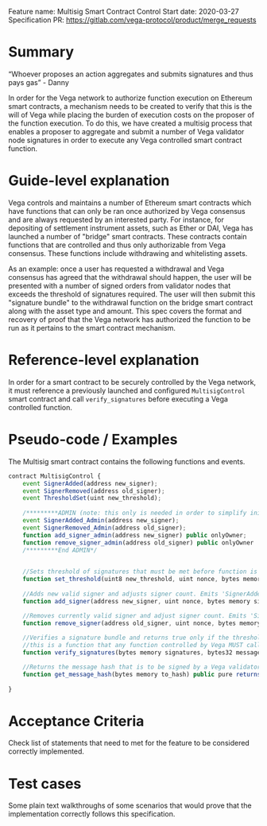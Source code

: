 Feature name: Multisig Smart Contract Control
Start date: 2020-03-27
Specification PR: https://gitlab.com/vega-protocol/product/merge_requests


# Summary
“Whoever proposes an action aggregates and submits signatures and thus pays gas” - Danny

In order for the Vega network to authorize function execution on Ethereum smart contracts, a mechanism needs to be created to verify that this is the will of Vega while placing the burden of execution costs on the proposer of the function execution. To do this, we have created a multisig process that enables a proposer to aggregate and submit a number of Vega validator node signatures in order to execute any Vega controlled smart contract function.       


# Guide-level explanation
Vega controls and maintains a number of Ethereum smart contracts which have functions that can only be ran once authorized by Vega consensus and are always requested by an interested party. 
For instance, for depositing of settlement instrument assets, such as Ether or DAI, Vega has launched a number of "bridge" smart contracts. These contracts contain functions that are controlled and thus only authorizable from Vega consensus. These functions include withdrawing and whitelisting assets.

As an example: once a user has requested a withdrawal and Vega consensus has agreed that the withdrawal should happen, the user will be presented with a number of signed orders from validator nodes that exceeds the threshold of signatures required. The user will then submit this "signature bundle" to the withdrawal function on the bridge smart contract along with the asset type and amount. 
This spec covers the format and recovery of proof that the Vega network has authorized the function to be run as it pertains to the smart contract mechanism.         

# Reference-level explanation
In order for a smart contract to be securely controlled by the Vega network, it must reference a previously launched and configured `MultisigControl` smart contract and call `verify_signatures` before executing a Vega controlled function.    



# Pseudo-code / Examples
The Multisig smart contract contains the following functions and events.

```javascript
contract MultisigControl {
    event SignerAdded(address new_signer);
    event SignerRemoved(address old_signer);
    event ThresholdSet(uint new_threshold);
    
    /*********ADMIN (note: this only is needed in order to simplify initial onboarding of nodes, once ownership is surrendered these will no longer be available)*/
    event SignerAdded_Admin(address new_signer);
    event SignerRemoved_Admin(address old_signer);
    function add_signer_admin(address new_signer) public onlyOwner;
    function remove_signer_admin(address old_signer) public onlyOwner
    /*********End ADMIN*/
    

    //Sets threshold of signatures that must be met before function is executed. Emits 'ThresholdSet' event
    function set_threshold(uint8 new_threshold, uint nonce, bytes memory signatures) public;
    
    //Adds new valid signer and adjusts signer count. Emits 'SignerAdded' event
    function add_signer(address new_signer, uint nonce, bytes memory signatures) public;

    //Removes currently valid signer and adjust signer count. Emits 'SignerRemoved' event
    function remove_signer(address old_signer, uint nonce, bytes memory signatures) public;
    
    //Verifies a signature bundle and returns true only if the threshold of valid signers is met, 
    //this is a function that any function controlled by Vega MUST call to be securely controlled by the Vega network  
    function verify_signatures(bytes memory signatures, bytes32 message_hash) public returns(bool);

    //Returns the message hash that is to be signed by a Vega validator node 
    function get_message_hash(bytes memory to_hash) public pure returns(bytes32);
    
}
```  

# Acceptance Criteria
Check list of statements that need to met for the feature to be considered correctly implemented.

# Test cases
Some plain text walkthroughs of some scenarios that would prove that the implementation correctly follows this specification.